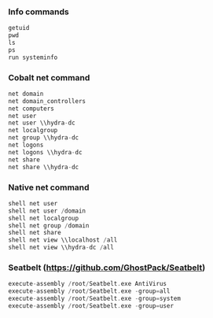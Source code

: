 ### Info commands
```c
getuid
pwd
ls
ps
run systeminfo
```

### Cobalt net command
```c
net domain
net domain_controllers
net computers
net user
net user \\hydra-dc
net localgroup
net group \\hydra-dc
net logons
net logons \\hydra-dc
net share
net share \\hydra-dc
```

### Native net command
```c
shell net user
shell net user /domain
shell net localgroup
shell net group /domain
shell net share
shell net view \\localhost /all
shell net view \\hydra-dc /all
```

### Seatbelt (https://github.com/GhostPack/Seatbelt)
```c
execute-assembly /root/Seatbelt.exe AntiVirus
execute-assembly /root/Seatbelt.exe -group=all
execute-assembly /root/Seatbelt.exe -group=system
execute-assembly /root/Seatbelt.exe -group=user
```
